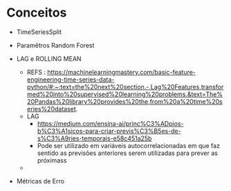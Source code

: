 # Conceitos

- TimeSeriesSplit
- Paramêtros Random Forest
- LAG e ROLLING MEAN
  - REFS : https://machinelearningmastery.com/basic-feature-engineering-time-series-data-python/#:~:text=the%20next%20section.-,Lag%20Features,transformed%20into%20supervised%20learning%20problems.&text=The%20Pandas%20library%20provides%20the,from%20a%20time%20series%20dataset.
  - LAG
    - https://medium.com/ensina-ai/princ%C3%ADpios-b%C3%A1sicos-para-criar-previs%C3%B5es-de-s%C3%A9ries-temporais-e58c451a25b
    - Pode ser utilizado em variáveis autocorrelacionadas em que faz sentido as previsões anteriores serem utilizadas para prever as próximass
  - 

- Métricas de Erro
